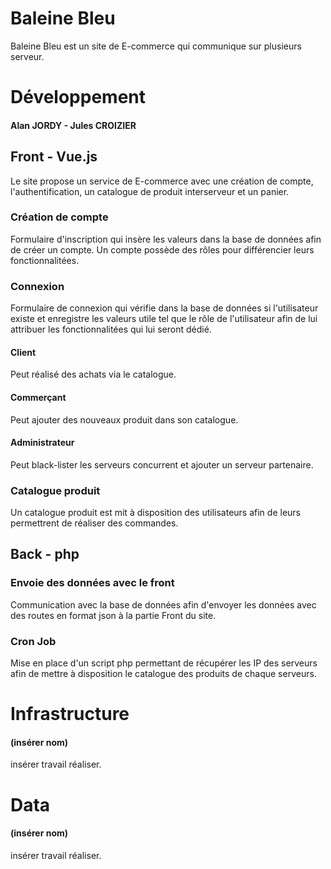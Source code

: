 
# Baleine Bleu

Baleine Bleu est un site de E-commerce qui communique sur plusieurs serveur.



# Développement
#### Alan JORDY - Jules CROIZIER
## Front - Vue.js

Le site propose un service de E-commerce avec une création de compte, l'authentification, un catalogue de produit interserveur et un panier.

### Création de compte 
Formulaire d'inscription qui insère les valeurs dans la base de données afin de créer un compte. Un compte possède des rôles pour différencier leurs fonctionnalitées.

### Connexion 
Formulaire de connexion qui vérifie dans la base de données si l'utilisateur existe et enregistre les valeurs utile tel que le rôle de l'utilisateur afin de lui attribuer les fonctionnalitées qui lui seront dédié.

#### Client
Peut réalisé des achats via le catalogue.

#### Commerçant
Peut ajouter des nouveaux produit dans son catalogue.

#### Administrateur
Peut black-lister les serveurs concurrent et ajouter un serveur partenaire.

### Catalogue produit 
Un catalogue produit est mit à disposition des utilisateurs afin de leurs permettrent de réaliser des commandes.

## Back - php

### Envoie des données avec le front
Communication avec la base de données afin d'envoyer les données avec des routes en format json à la partie Front du site.

### Cron Job
Mise en place d'un script php permettant de récupérer les IP des serveurs afin de mettre à disposition le catalogue des produits de chaque serveurs.

# Infrastructure
#### (insérer nom)
insérer travail réaliser.

# Data
#### (insérer nom)
insérer travail réaliser.

